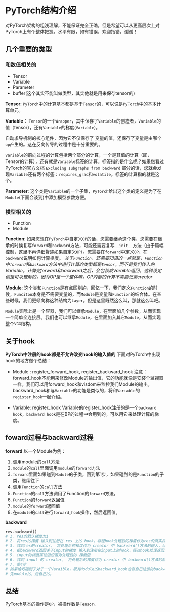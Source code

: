 # PyTorch结构介绍
对PyTorch架构的粗浅理解，不能保证完全正确，但是希望可以从更高层次上对PyTorch上有个整体把握。水平有限，如有错误，欢迎指错，谢谢！

## 几个重要的类型
### 和数值相关的
* Tensor
* Variable
* Parameter
* buffer(这个其实不能叫做类型，其实他就是用来保存tensor的)

**Tensor**:
`PyTorch`中的计算基本都是基于`Tensor`的，可以说是`PyTorch`中的基本计算单元。

**Variable**：
`Tensor`的一个`Wrapper`，其中保存了`Variable`的创造者，`Variable`的值（tensor），还有`Variable`的梯度(`Variable`)。

自动求导机制的核心组件，因为它不仅保存了 变量的值，还保存了变量是由哪个`op`产生的。这在反向传导的过程中是十分重要的。

`Variable`的前向过程的计算包括两个部分的计算，一个是其值的计算（即，Tensor的计算），还有就是`Variable`标签的计算。标签指的是什么呢？如果您看过PyTorch的官方文档 `Excluding subgraphs from backward` 部分的话，您就会发现`Variable`还有两个标签：`requires_grad`和`volatile`。标签的计算指的就是这个。

**Parameter**:
这个类是`Variable`的一个子集，`PyTorch`给出这个类的定义是为了在`Module`(下面会谈到)中添加模型参数方便。

### 模型相关的
* Function
* Module

**Function**:
如果您想在`PyTorch`中自定义`OP`的话，您需要继承这个类，您需要在继承的时候复写`forward`和`backward`方法，可能还需要复写`__init__`方法（由于篇幅控制，这里不再详细赘述如果自定义`OP`）。您需要在`forward`中定义`OP`，在`backward`说明如何计算梯度。
*关于`Function`，还需要知道的一点就是，`Function`中`forward`和`backward`方法中进行计算的类型都是`Tensor`，而不是我们传入的Variable。计算完forward和backward之后，会包装成Varaible返回。这种设定倒是可以理解的，因为OP是一个整体嘛，OP内部的计算不需要记录creator*

**Module**:
这个类和`Function`是有点区别的，回忆一下，我们定义`Function`的时候，`Funciton`本身是不需要变量的，而`Module`是变量和`Function`的结合体。在某些时候，我们更倾向称这种结构为`Layer`。但是这里既然这么叫，那就这么叫吧。

`Module`实际上是一个容器，我们可以继承`Module`，在里面加几个参数，从而实现一个简单全连接层。我们也可以继承`Module`，在里面加入其它`Module`，从而实现整个`VGG`结构。

## 关于hook
**PyTorch中注册的hook都是不允许改变hook的输入值的**
下面对PyTorch中出现hook的地方做个总结：
* Module : register_forward_hook, register_backward_hook
注意：forward_hook不能用来修改Module的输出值，它的功能就像是安装个监视器一样。我们可以用forward_hook和visdom来监控我们Module的输出。backward_hook和与`Variable`的功能是类似的，将和`Variable`的`register_hook`一起介绍。

* Variable: register_hook
Variable的register_hook注册的是一个`backward hook`，`backward hook`是在BP的过程中会用到的。可以用它来处理计算的梯度。

## foward过程与backward过程
**forward**
以一个Module为例：
1. 调用module的`call`方法
2. `module`的`call`里面调用`module`的`forward`方法
3. `forward`里面如果碰到`Module`的子类，回到第1步，如果碰到的是`Function`的子类，继续往下
4. 调用`Function`的`call`方法
5. `Function`的`call`方法调用了Function的`forward`方法。
6. `Function`的`forward`返回值
7. `module`的`forward`返回值
8. 在`module`的`call`进行`forward_hook`操作，然后返回值。

**backward**
```python
res.backward()
# 1. res的默认梯度为1
# 2. 将res的梯度 输入到注册在 res 上的 hook，将经hook处理后的梯度作为res的真实梯度。
# 3. 找到res的creator， 将处理后的梯度作为 creator 中 backward()方法的输入，计算backward()实参的梯度，并返回。
# 4. 把backward返回关于input的梯度 输入到注册在input上的hook，经过hook处理返回处理后的梯度作为input的梯度
# 5. input的梯度属性值设置为处理后的 梯度值
# 6. 找到 input 的 creator， 将处理后的梯度作为 creator 中 backward()方法的输入，计算backward() input的梯度，并返回。
# 7. 第4步
# 如果恰巧碰到了对于一个Varaible，既有Module的backward_hook也有自己注册的backward_hook，那么执行的顺序是，
# 先module的，后自己的。
```

## 总结
PyTorch基本的操作是`OP`，被操作数是`Tensor`。
